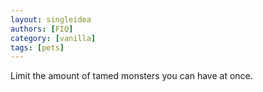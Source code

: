 ```yaml
---
layout: singleidea
authors: [FIQ]
category: [vanilla]
tags: [pets]
---
```

Limit the amount of tamed monsters you can have at once.
